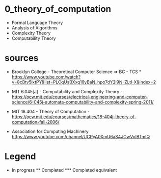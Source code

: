 # 0_theory_of_computation

* Formal Language Theory
* Analysis of Algorithms
* Complexity Theory
* Computability Theory
 

# sources

* Brooklyn College - Theoretical Computer Science => BC - TCS *
    https://www.youtube.com/watch?v=8cBtv5lxtPY&list=PLCqUsBXxq16yBaN_hpo7dY2l9N-ZLtI-X&index=2

* MIT 6.045[J] - Computability and Complexity Theory - https://ocw.mit.edu/courses/electrical-engineering-and-computer-science/6-045j-automata-computability-and-complexity-spring-2011/

* MIT 18.404 - Theory of Computation - https://ocw.mit.edu/courses/mathematics/18-404j-theory-of-computation-fall-2006/

* Association for Computing Machinery
    https://www.youtube.com/channel/UCPyA0XmU6aS4JCwVoIBTmIQ

# Legend
* In progress
** Completed
*** Completed equivalent
